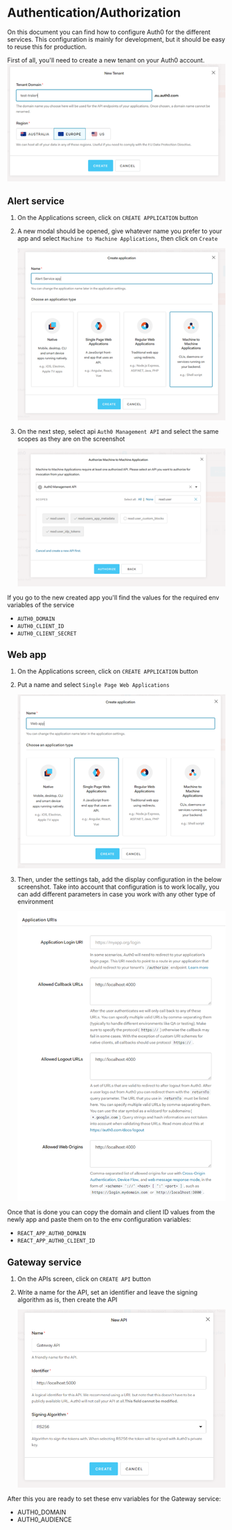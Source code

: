 # Authentication/Authorization

On this document you can find how to configure Auth0 for the different services. This configuration is mainly for development, but it should be easy to reuse this for production.

First of all, you'll need to create a new tenant on your Auth0 account.
![Create new tenant](assets/images/create-new-tenant.png)

## Alert service

1.  On the Applications screen, click on `CREATE APPLICATION` button

2.  A new modal should be opened, give whatever name you prefer to your app and select `Machine to Machine Applications`, then click on `Create`

    ![Create new app](assets/images/alert-service-app-create.png)

3.  On the next step, select api `Auth0 Management API` and select the same scopes as they are on the screenshot

    ![Add scopes](assets/images/alert-service-app-scopes.png)

If you go to the new created app you'll find the values for the required env variables of the service

-   `AUTH0_DOMAIN`
-   `AUTH0_CLIENT_ID`
-   `AUTH0_CLIENT_SECRET`

## Web app

1.  On the Applications screen, click on `CREATE APPLICATION` button

2.  Put a name and select `Single Page Web Applications`

    ![Create SPA app](assets/images/web-app-create.png)

3.  Then, under the settings tab, add the display configuration in the below screenshot. Take into account that configuration is to work locally, you can add different parameters in case you work with any other type of environment

    ![Set app settings](assets/images/web-app-settings.png)

Once that is done you can copy the domain and client ID values from the newly app and paste them on to the env configuration variables:

-   `REACT_APP_AUTH0_DOMAIN`
-   `REACT_APP_AUTH0_CLIENT_ID`

## Gateway service

1.  On the APIs screen, click on `CREATE API` button
2.  Write a name for the API, set an identifier and leave the signing algorithm as is, then create the API

    ![Create api](assets/images/gateway-service-api-create.png)

After this you are ready to set these env variables for the Gateway service:

-   AUTH0_DOMAIN
-   AUTH0_AUDIENCE

